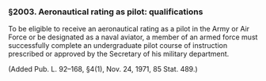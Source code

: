 ### §2003. Aeronautical rating as pilot: qualifications ###

To be eligible to receive an aeronautical rating as a pilot in the Army or Air Force or be designated as a naval aviator, a member of an armed force must successfully complete an undergraduate pilot course of instruction prescribed or approved by the Secretary of his military department.

(Added Pub. L. 92–168, §4(1), Nov. 24, 1971, 85 Stat. 489.)
